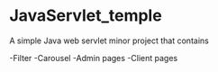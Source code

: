 # JavaServlet_temple

A simple Java web servlet minor project that contains 

-Filter 
-Carousel
-Admin pages
-Client pages
